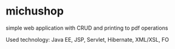 michushop
=========

simple web application with CRUD and printing to pdf operations

Used technology: Java EE, JSP, Servlet, Hibernate, XML/XSL, FO
